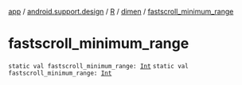 [app](../../../index.md) / [android.support.design](../../index.md) / [R](../index.md) / [dimen](index.md) / [fastscroll_minimum_range](.)

# fastscroll_minimum_range

`static val fastscroll_minimum_range: `[`Int`](https://kotlinlang.org/api/latest/jvm/stdlib/kotlin/-int/index.html)
`static val fastscroll_minimum_range: `[`Int`](https://kotlinlang.org/api/latest/jvm/stdlib/kotlin/-int/index.html)
